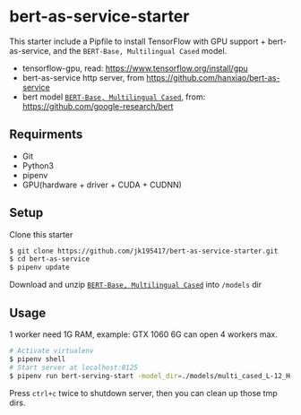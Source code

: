 # bert-as-service-starter

This starter include a Pipfile to install TensorFlow with GPU support + bert-as-service, and the `BERT-Base, Multilingual Cased` model.

- tensorflow-gpu, read: https://www.tensorflow.org/install/gpu
- bert-as-service http server, from https://github.com/hanxiao/bert-as-service
- bert model [`BERT-Base, Multilingual Cased`](https://storage.googleapis.com/bert_models/2018_11_23/multi_cased_L-12_H-768_A-12.zip), from: https://github.com/google-research/bert

## Requirments

- Git
- Python3
- pipenv
- GPU(hardware + driver + CUDA + CUDNN)

## Setup

Clone this starter

```sh
$ git clone https://github.com/jk195417/bert-as-service-starter.git
$ cd bert-as-service
$ pipenv update
```
Download and unzip [`BERT-Base, Multilingual Cased`](https://storage.googleapis.com/bert_models/2018_11_23/multi_cased_L-12_H-768_A-12.zip) into `/models` dir

## Usage

1 worker need 1G RAM, example: GTX 1060 6G can open 4 workers max.

```sh
# Activate virtualenv
$ pipenv shell
# Start server at localhost:8125
$ pipenv run bert-serving-start -model_dir=./models/multi_cased_L-12_H-768_A-12 -num_worker=4 -http_port=8125 -http_max_connect=20
```

Press `ctrl+c` twice to shutdown server, then you can clean up those tmp dirs.